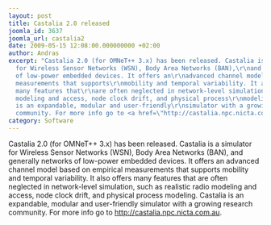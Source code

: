 ```yaml
---
layout: post
title: Castalia 2.0 released
joomla_id: 3637
joomla_url: castalia2
date: 2009-05-15 12:08:00.000000000 +02:00
author: Andras
excerpt: "Castalia 2.0 (for OMNeT++ 3.x) has been released. Castalia is a\r\nsimulator
  for Wireless Sensor Networks (WSN), Body Area Networks (BAN),\r\nand generally networks
  of low-power embedded devices. It offers an\r\nadvanced channel model based on empirical
  measurements that supports\r\nmobility and temporal variability. It also offers
  many features that\r\nare often neglected in network-level simulation, such as realistic\r\nradio
  modeling and access, node clock drift, and physical process\r\nmodeling. Castalia
  is an expandable, modular and user-friendly\r\nsimulator with a growing research
  community. For more info go to <a href=\"http://castalia.npc.nicta.com.au/\">http://castalia.npc.nicta.com.au</a>."
category: Software
---
```

Castalia 2.0 (for OMNeT++ 3.x) has been released. Castalia is a
simulator for Wireless Sensor Networks (WSN), Body Area Networks (BAN),
and generally networks of low-power embedded devices. It offers an
advanced channel model based on empirical measurements that supports
mobility and temporal variability. It also offers many features that
are often neglected in network-level simulation, such as realistic
radio modeling and access, node clock drift, and physical process
modeling. Castalia is an expandable, modular and user-friendly
simulator with a growing research community. For more info go to <a href="http://castalia.npc.nicta.com.au/">http://castalia.npc.nicta.com.au</a>.
